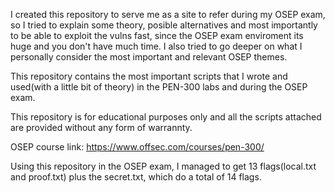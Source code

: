 I created this repository to serve me as a site to refer during my OSEP exam, so I tried to explain some theory, posible alternatives and most importantly to be able to exploit the vulns fast, since the OSEP exam enviroment its huge and you don't have much time. I also tried to go deeper on what I personally consider the most important and relevant OSEP themes.

This repository contains the most important scripts that I wrote and used(with a little bit of theory) in the PEN-300 labs and during the OSEP exam.

This repository is for educational purposes only and all the scripts attached are provided without any form of warrannty.

OSEP course link: https://www.offsec.com/courses/pen-300/

Using this repository in the OSEP exam, I managed to get 13 flags(local.txt and proof.txt) plus the secret.txt, which do a total of 14 flags.
